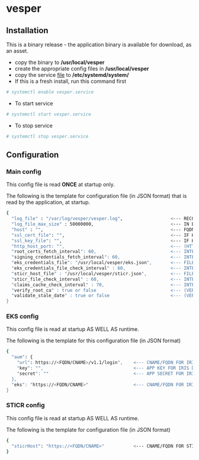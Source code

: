 # vesper

## Installation

This is a binary release - the application binary is available for download, as an asset.
 - copy the binary to **/usr/local/vesper**
 - create the appropriate config files in **/usr/local/vesper**
 - copy the service [file](https://github.com/iris-platform/vesper/tree/master/etc/systemd/system) to **/etc/systemd/system/**
 - If this is a fresh install, run this command first
 ```sh
 # systemctl enable vesper.service
 ```
 - To start service
 ```sh
 # systemctl start vesper.service
 ```
 - To stop service
 ```sh
 # systemctl stop vesper.service
 ```

## Configuration

### Main config

This config file is read **ONCE** at startup only.

The following is the template for configuration file (in JSON format) that is read by the application, at startup.

```sh
{
  "log_file" : "/var/log/vesper/vesper.log",                  <--- RECOMMENDED PATH
  "log_file_max_size" : 50000000,                             <--- IN BYTES - MAX LOG FILE SIZE BEFORE LOG ROTATION (DEFAULT: 50000000 BYTES)
  "host" : "",                                                <--- FQDN/IP/HOSTNAME OF THE HOST WHERE THIS APPLICATION IS GOING TO RUN  
  "ssl_cert_file": "",                                        <--- IF HTTPS IS SUPPORTED, THIS IS ABSOLUTE PATH + FILE NAME
  "ssl_key_file": "",                                         <--- IF HTTPS IS SUPPORTED, THIS IS ABSOLUTE PATH + FILE NAME
  "http_host_port: "",                                        <--- (HTTP ONLY) IS APPLICABLE ONLY IF SSL CERT AND KEY FILE IS NOT AVAILABLE
  "root_certs_fetch_interval": 60,                            <--- INTERVAL IN SECONDS FOR VESPER TO FETCH ROOT CERTS FROM SKS
  "signing_credentials_fetch_interval": 60,                   <--- INTERVAL IN SECONDS FOR VESPER TO FETCH FILENAME AND PRIVATE KEY REQUIRED FOR SIGNING
  "eks_credentials_file": "/usr/local/vesper/eks.json",       <--- FILE THAT CONTAINS SKS URL + PATH AND TOKEN REQUIRED TO FETCH ROOT CERTS AS WELL AS FILENAME AND PRIVATE KEY REQUIRED FOR SIGNING
  "eks_credentials_file_check_interval" : 60,                 <--- INTERVAL IN MINUTES FOR VESPER TO CHECK AUM URL, KEY, SECRET AND/OR EKS URL HAS CHANGED. SERVER JWT TO CALL EKS APIS IS REFRESHED AS WELL
  "sticr_host_file" : "/usr/local/vesper/sticr.json",         <--- FILE THAT CONTAINS STICR HOST URL + PATH
  "sticr_file_check_interval" : 60,                           <--- INTERVAL IN MINUTES FOR VESPER TO CHECK IF SIICR URL HAS CHANGED
  "claims_cache_check_interval" : 70,                         <--- INTERVAL IN SECONDS FOR VESPER TO CLEAR STALE CACHE DATA
  "verify_root_ca" : true or false                            <--- (VERIFICATION ONLY) IF FALSE, VERIFICATION, ROOT CERT VALIDATION IS NOT DONE
  "validate_stale_date" : true or false                       <--- (VERIFICATION ONLY) IF FALSE, STALE DATE VALIDATION IS NOT DONE ON THE IAT VALUE (WHEN CURRENT TIME EXCEEEDS IAT VALUE BY MORE THAN 60 SECONDS)
}
```

### EKS config

This config file is read at startup AS WELL AS runtime.

The following is the template for this configuration file (in JSON format)

```sh
{
  "aum": {
  	"url": https://<FQDN/CNAME>/v1.1/login",    <--- CNAME/FQDN FOR IRIS AUTHENTICATION SERVICE - - MUST START WITH SCHEME HTTPS://
  	"key": "",                                  <--- APP KEY FOR IRIS DOMAIN vesper.service.srv
  	"secret": ""                                <--- APP SECRET FOR IRIS DOMAIN vesper.service.srv
  },
  "eks": "https://<FQDN/CNAME>"                 <--- CNAME/FQDN FOR IRIS ENCRYPTED KEYSTORE SERVICE (EKS) - MUST START WITH SCHEME HTTPS://
}
```

### STICR config

This config file is read at startup AS WELL AS runtime.

The following is the template for configuration file (in JSON format)

```sh
{
  "sticrHost": "https://<FQDN/CNAME>"           <--- CNAME/FQDN FOR STICR - MUST START WITH SCHEME HTTPS://
}
```
